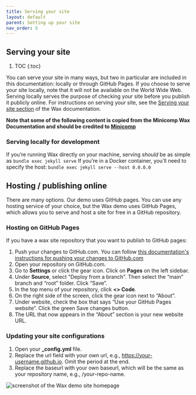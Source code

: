 ```yaml
---
title: Serving your site
layout: default
parent: Setting up your site
nav_order: 5
---
```

## **Serving your site**
1. TOC
{:toc}

You can serve your site in many ways, but two in particular are included in this documentation: locally or through GitHub Pages. If you choose to serve your site locally, note that it will not be available on the World Wide Web. Serving locally serves the purpose of checking your site before you publish it publicly online. For instructions on serving your site, see the [Serving your site section](https://minicomp.github.io/wiki/wax/serving/) of the Wax documentation.

**Note that some of the following content is copied from the Minicomp Wax Documentation and should be credited to [Minicomp](https://minicomp.github.io/wiki/)**

### **Serving locally for development**
If you’re running Wax directly on your machine, serving *should* be as simple as `bundle exec jekyll serve`
If you’re in a Docker container, you’ll need to specify the host: `bundle exec jekyll serve --host 0.0.0.0`

## **Hosting / publishing online**
There are many options. Our demo uses GitHub pages. You can use any hosting service of your choice, but the Wax demo uses GitHub Pages, which allows you to serve and host a site for free in a GitHub repository. 

### **Hosting on GitHub Pages**
If you have a wax site repository that you want to publish to GitHub pages:
1. Push your changes to GitHub.com. You can follow [this documentation's instructions for pushing your changes to GitHub.com](https://kam535.github.io/wax-documentation/pages/pushing-your-changes.html)
2. Open your repository on GitHub.com.
3. Go to **Settings** or click the gear icon. Click on **Pages** on the left sidebar.
4. Under **Source**, select "Deploy from a branch". Then select the “main” branch and “root” folder. Click “Save”.
5. In the top menu of your repository, click **<> Code**.
6. On the right side of the screen, click the gear icon next to “About”.
7. Under website, check the box that says “Use your GitHub Pages website”. Click the green Save changes button.
8. The URL that now appears in the “About” section is your new website URL.

### **Updating your site configurations**
1. Open your **_config.yml** file.
2. Replace the url field with your own url, e.g., https://your-username.github.io. Omit the period at the end.
3. Replace the baseurl with your own baseurl, which will be the same as your repository name, e.g., /your-repo-name.

<img src="https://kam535.github.io/wax-documentation/images/site-screenshot.png" alt="screenshot of the Wax demo site homepage">
